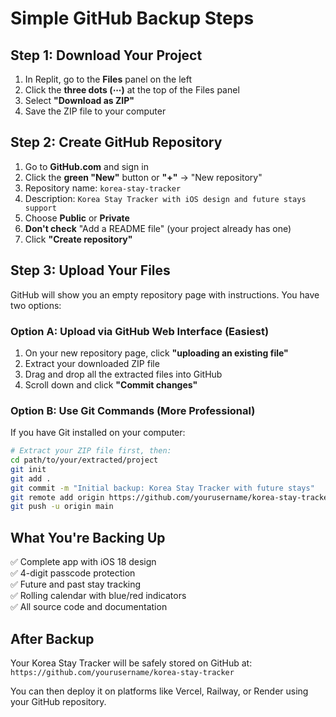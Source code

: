 # Simple GitHub Backup Steps

## Step 1: Download Your Project
1. In Replit, go to the **Files** panel on the left
2. Click the **three dots (⋯)** at the top of the Files panel
3. Select **"Download as ZIP"**
4. Save the ZIP file to your computer

## Step 2: Create GitHub Repository
1. Go to **GitHub.com** and sign in
2. Click the **green "New"** button or **"+"** → "New repository"
3. Repository name: `korea-stay-tracker`
4. Description: `Korea Stay Tracker with iOS design and future stays support`
5. Choose **Public** or **Private**
6. **Don't check** "Add a README file" (your project already has one)
7. Click **"Create repository"**

## Step 3: Upload Your Files
GitHub will show you an empty repository page with instructions. You have two options:

### Option A: Upload via GitHub Web Interface (Easiest)
1. On your new repository page, click **"uploading an existing file"**
2. Extract your downloaded ZIP file
3. Drag and drop all the extracted files into GitHub
4. Scroll down and click **"Commit changes"**

### Option B: Use Git Commands (More Professional)
If you have Git installed on your computer:
```bash
# Extract your ZIP file first, then:
cd path/to/your/extracted/project
git init
git add .
git commit -m "Initial backup: Korea Stay Tracker with future stays"
git remote add origin https://github.com/yourusername/korea-stay-tracker.git
git push -u origin main
```

## What You're Backing Up
✅ Complete app with iOS 18 design  
✅ 4-digit passcode protection  
✅ Future and past stay tracking  
✅ Rolling calendar with blue/red indicators  
✅ All source code and documentation  

## After Backup
Your Korea Stay Tracker will be safely stored on GitHub at:
`https://github.com/yourusername/korea-stay-tracker`

You can then deploy it on platforms like Vercel, Railway, or Render using your GitHub repository.